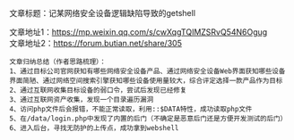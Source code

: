 文章标题：记某网络安全设备逻辑缺陷导致的getshell

文章地址1：https://mp.weixin.qq.com/s/cwXqgTQIMZSRvQ54N6Ogug  
文章地址2：https://forum.butian.net/share/305

```
文章归纳总结（作者思路梳理）：
1、通过目标公司官网获知有哪些网络安全设备产品、通过网络安全设备Web界面获知哪些设备界面简陋、通过网络空间搜索引擎获知哪些设备使用量较大，综合评定选择一款产品作为目标
2、通过互联网收集目标设备的弱口令，尝试后发现已经修复
3、通过互联网资产收集，发现一个目录遍历漏洞
4、访问php文件后会报错，不能正常读取，利用::$DATA特性，成功读取php文件
5、在/data/login.php中发现了内置的后门（不确定是恶意后门还是方便开发测试的后门）
6、进入后台，寻找无防护的上传点，成功拿到webshell
```